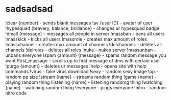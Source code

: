 # sadsadsad
!clear {number} - sends blank messages
!av {user ID} - avatar of user
!hypesquad {bravery, balance, brilliance} - changes ur hypesquad badge
!dmall {message} - messages all people in server
!massban - bans all users
!masskick - kicks all users
!massrole - creates max amount of roles
!masschannel - creates max amount of channels
!delchannels - deletes all channels
!delroles - deletes all roles
!nuke - nukes server
!massunban - unbans everyone
!spam {amount} {message} - spams random message you want
!first_massage - scrolls up to first message of dms with certain user
!purge {amount} - deletes ur messages
!help - opens site with help commands
!virus - fake virus download
!sexy - random sexy image
!pp - random pp size
!stream {name} - streams random thing
!game {name} - playing random thing
!listening {name} - listening randomg thing
!watching {name} - watching random thing
!everyone - pings everyone
!nitro - random nitro code

